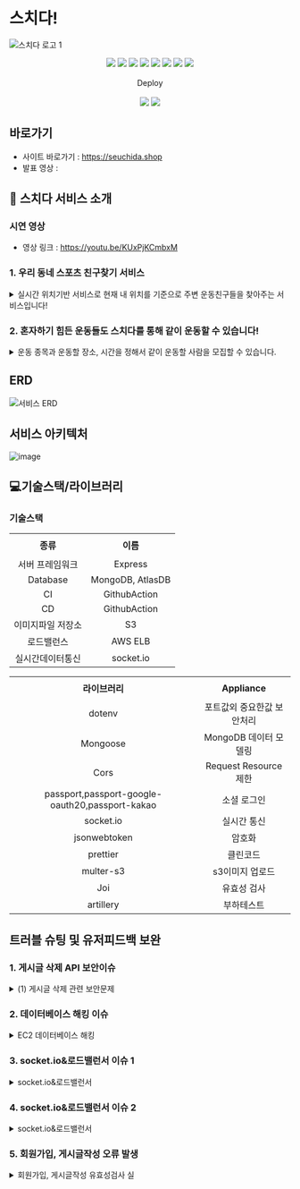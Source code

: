 # 스치다!
  ![스치다 로고 1](https://practice2082.s3.ap-northeast-2.amazonaws.com/Slide+16_9+-+1+(4).png)




<p align='center'>
  <img src='https://img.shields.io/badge/Javascript-ES6-yellow?logo=javascript'/>
  <img src='https://img.shields.io/badge/Node.js-v16.14.2-green?logo=Node.js'/>
  <img src='https://img.shields.io/badge/Express-v4.18.0-black?logo=Express'/>
  <img src='https://img.shields.io/badge/MongoDB-v4.2.19-green?logo=mongodb'/>
  <img src='https://img.shields.io/badge/prettier-v2.6.2-pink?logo=prettier'/>
  <img src='https://img.shields.io/badge/Passport-v0.5.2-green?logo=passport'/>
  <img src='https://img.shields.io/badge/socket.io-v4.5.0-white?logo=Socket.io'/>
  <img src="https://img.shields.io/badge/Json Web Token-v8.5.1-8a8a8a?logo=JSON Web Tokens&logoColor=white" />
  </br></br>
  Deploy
  </br></br>
  <img src="https://img.shields.io/badge/Git hub-000000?logo=Github&logoColor=white" />
  <img src="https://img.shields.io/badge/GitHub Actions-blue?logo=GitHubActions&logoColor=black">
</p>

## 바로가기
- 사이트 바로가기 : https://seuchida.shop
- 발표 영상 : 

## 🎉 스치다 서비스 소개

### 시연 영상
- 영상 링크 : https://youtu.be/KUxPjKCmbxM

### 1. 우리 동네 스포츠 친구찾기 서비스
<details> <summary>실시간 위치기반 서비스로 현재 내 위치를 기준으로 주변 운동친구들을 찾아주는 서비스입니다!</summary> <div markdown="1"> <img width='25%' src='https://practice2082.s3.ap-northeast-2.amazonaws.com/%EB%A6%AC%EB%93%9C%EB%AF%B8+%EC%9D%B4%EB%AF%B8%EC%A7%801.png'> </div> </details>


### 2. 혼자하기 힘든 운동들도 스치다를 통해 같이 운동할 수 있습니다!
<details> <summary>운동 종목과 운동할 장소, 시간을 정해서 같이 운동할 사람을 모집할 수 있습니다.</summary> <img width='25%' src='https://practice2082.s3.ap-northeast-2.amazonaws.com/%EB%A6%AC%EB%93%9C%EB%AF%B8+%EC%9D%B4%EB%AF%B8%EC%A7%802.png'> </details>

## ERD
![서비스 ERD](https://practice2082.s3.ap-northeast-2.amazonaws.com/%EC%8A%A4%ED%81%AC%EB%A6%B0%EC%83%B7+2022-05-30+%EC%98%A4%ED%9B%84+4.37.48.png)

## 서비스 아키텍처   

![image](https://user-images.githubusercontent.com/100466594/171614695-39a052f0-a300-4f38-a605-e7b1450be99c.png)


## &#128187;기술스택/라이브러리
### 기술스택
<table width = "200" style="text-align:center;" >
  <tr>
    <th height = "40"> 종류</th>
    <th height = "40">이름</th>

  </tr>
  <tr>
    <td>서버 프레임워크</td>
    <td>Express</td>
  </tr>
  <tr>
    <td >Database</td>
    <td>MongoDB, AtlasDB</td>
  </tr>
  <tr>
    <td >CI</td>
    <td>GithubAction</td>
  </tr>
  <tr>
    <td >CD</td>
    <td>GithubAction</td>
  </tr>
  <tr>
    <td >이미지파일 저장소</td>
    <td>S3</td>
  </tr>
  <tr>
    <td >로드밸런스</td>
    <td>AWS ELB</td>
  </tr>
  <tr>
    <td >실시간데이터통신</td>
    <td>socket.io</td>
  </tr>
  

<table width = "200" style="text-align:center;" >
  <tr>
    <th height = "40">라이브러리</th>
    <th height = "40">Appliance</th>

  </tr>
  <tr>
    <td >dotenv</td>
    <td>포트값외 중요한값 보안처리</td>
  </tr>
  <tr>
    <td >Mongoose</td>
    <td>MongoDB 데이터 모델링</td>
  </tr>
  <tr>
    <td >Cors</td>
    <td>Request Resource 제한</td>
  </tr>
   <tr>
    <td>passport,passport-google-oauth20,passport-kakao</td>
    <td> 소셜 로그인 </td>
  </tr>
   <tr>
    <td>socket.io</td>
    <td> 실시간 통신 </td>
  </tr>
  <tr>
    <td >jsonwebtoken</td>
    <td> 암호화 </td>
  </tr>
   <tr>
    <td>prettier</td>
    <td> 클린코드 </td>
  </tr>
  <tr>
    <td>multer-s3</td>
    <td> s3이미지 업로드 </td>
  </tr>
  <tr>
    <td>Joi
</td>
    <td> 유효성 검사 </td>
  </tr>
  <tr>
    <td>artillery</td>
    <td> 부하테스트 </td>
  </tr>
  
</table>

## 트러블 슈팅 및 유저피드백 보완
### 1. 게시글 삭제 API 보안이슈
<details> <summary>(1) 게시글 삭제 관련 보안문제</summary> 다른 사람 게시글 주소창의 url을 이용해서 postman 혹은 ARC를 통해 작성자 본인이 아닌 다른사람의 토큰으로도 삭제할 수 는 문제가 있었습니다. </br>
  -> 백앤드 코드에서= 게시글 삭제api에  게시글 작성자와 삭제하려는 사람의 아이디가 같은지 검증절차를 추가해서 문제를 해결했습니다.
  <img src="https://i.ibb.co/ys8RKtv/2022-06-07-12-02-48.png" alt="2022-06-07-12-02-48" border="0">
  </details>

### 2. 데이터베이스 해킹 이슈
<details> <summary>EC2 데이터베이스 해킹</summary> 서버 ec2에 데이터베이스를 설치해서 사용하는 중 데이터베이스를 해킹당하는 일이 있었습니다. 원인을 데이터베이스 계정 비밀번호가 간단해서 발생한 문제로 파악하여 비밀번호를 어렵게 변경해봤지만 같은일이 발생하였습니다. </br>
  -> 이 부분을 해결하기 위해 몽고db에서 관리해주는 아틀라스를 사용하고 아틀라스 자체의 화이트리스트를 작성했습니다. 화이트리스트에 지정된 ip만 접근할수있게 함으로써 보안을 강화했습니다.
  <img src="https://i.ibb.co/ZB4dSsH/2022-06-07-12-03-00.png" alt="2022-06-07-12-03-00" border="0">
 </details>
  
### 3. socket.io&로드밸런서 이슈 1
<details> <summary>socket.io&로드밸런서</summary> 로드밸런서를 적용하기전에는 소켓 기능이 잘 작동했지만 로드밸런서로 서버를 여러개 연결하는 순간부터 socket polling error가 발생했습니다. 원인은 http long polling 통신이 socket.io 세션의 수명동안 여러번http 요청을 보내서 생긴 문제였습니다. </br>
  -> 구글링 해본결과 여러 서버를 운영 하려면 sticky session을 활성화 하거나 http long polling을 비활성화 하기위해 websocket 통신을 사용하면 에러가 해결된다는 걸 알아냈습니다. 저희는 두번째 방법인 websocket 통신을 이용해서 에러를 해결했습니다.
  <img src="https://i.ibb.co/Y3zyfTR/2022-06-07-12-03-18.png" alt="2022-06-07-12-03-18" border="0">
 </details>
  
  ### 4. socket.io&로드밸런서 이슈 2
<details> <summary>socket.io&로드밸런서</summary> 위와같은 문제를 해결했지만, sticky session 활성화로 인해 기록되어있던 서버로 연결이되면서 로드밸런서 적용되는 물리적 서버 분할로인해 두개의 서버가 socket통신을 주고받지 못하는 상황이 발생하였습니다.</br>
  -> socket소통을 위한 EC2를 생성하여 물리적으로 분산시킨 두개의 로드밸런서 서버에 구애받지않고 socket 통신이 이루어질 수 있도록 독립적으로 구현하였습니다.
 </details>
  
  ### 5. 회원가입, 게시글작성 오류 발생
<details> <summary>회원가입, 게시글작성 유효성검사 실 </summary> 천지인 키보드를 쓰는 유저의 경우 회원가입, 글작성 시 가운데점을 쓰면 입력이 안되는 현상이 발생하였습니다. 이때 .(마침표)와 아래아가 동일한 줄 알고 착오가 있었습니다.</br>
  -> 기존의 유효성 검사 정규식에 천지인 아래아 조건을 추가해주어 간단하게 해결할 수 있었습니다.
  <img src="https://i.ibb.co/XJWx9x0/2022-06-07-12-03-53.png" alt="2022-06-07-12-03-53" border="0">
  <img src="https://i.ibb.co/X48ZvhD/2022-06-07-12-06-39.png" alt="2022-06-07-12-06-39" border="0">
 </details>


  



